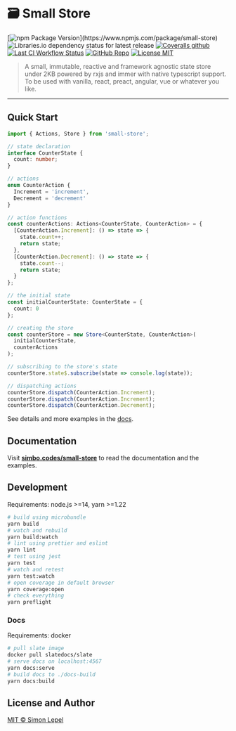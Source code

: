 # 🗃 Small Store

[![npm Package Version](https://img.shields.io/npm/v/small-store?)](https://www.npmjs.com/package/small-store)
![Libraries.io dependency status for latest release](https://img.shields.io/librariesio/release/npm/small-store)
[![Coveralls github](https://img.shields.io/coveralls/github/simbo/small-store)](https://coveralls.io/github/simbo/small-store)
[![Last CI Workflow Status](https://img.shields.io/github/actions/workflow/status/simbo/small-store/ci.yml?branch=master)](https://github.com/simbo/small-store/actions?query=workflow%3ACI)
[![GitHub Repo](https://img.shields.io/badge/repo-public-87ceeb)](https://github.com/simbo/small-store)
[![License MIT](https://img.shields.io/badge/license-MIT-4cc552)](http://simbo.mit-license.org/)

> A small, immutable, reactive and framework agnostic state store under 2KB
> powered by rxjs and immer with native typescript support. To be used with
> vanilla, react, preact, angular, vue or whatever you like.

---

## Quick Start

```typescript
import { Actions, Store } from 'small-store';

// state declaration
interface CounterState {
  count: number;
}

// actions
enum CounterAction {
  Increment = 'increment',
  Decrement = 'decrement'
}

// action functions
const counterActions: Actions<CounterState, CounterAction> = {
  [CounterAction.Increment]: () => state => {
    state.count++;
    return state;
  },
  [CounterAction.Decrement]: () => state => {
    state.count--;
    return state;
  }
};

// the initial state
const initialCounterState: CounterState = {
  count: 0
};

// creating the store
const counterStore = new Store<CounterState, CounterAction>(
  initialCounterState,
  counterActions
);

// subscribing to the store's state
counterStore.state$.subscribe(state => console.log(state));

// dispatching actions
counterStore.dispatch(CounterAction.Increment);
counterStore.dispatch(CounterAction.Increment);
counterStore.dispatch(CounterAction.Decrement);
```

See details and more examples in the [docs](https://simbo.codes/small-store/).

## Documentation

Visit **[simbo.codes/small-store](https://simbo.codes/small-store/)** to read
the documentation and the examples.

## Development

Requirements: node.js >=14, yarn >=1.22

```sh
# build using microbundle
yarn build
# watch and rebuild
yarn build:watch
# lint using prettier and eslint
yarn lint
# test using jest
yarn test
# watch and retest
yarn test:watch
# open coverage in default browser
yarn coverage:open
# check everything
yarn preflight
```

### Docs

Requirements: docker

```sh
# pull slate image
docker pull slatedocs/slate
# serve docs on localhost:4567
yarn docs:serve
# build docs to ./docs-build
yarn docs:build
```

## License and Author

[MIT &copy; Simon Lepel](http://simbo.mit-license.org/)
